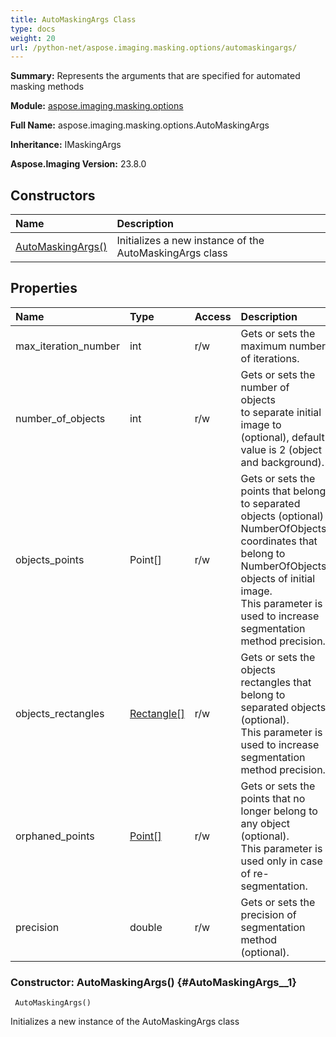 ```yaml
---
title: AutoMaskingArgs Class
type: docs
weight: 20
url: /python-net/aspose.imaging.masking.options/automaskingargs/
---
```


**Summary:** Represents the arguments that are specified for automated masking methods

**Module:** [aspose.imaging.masking.options](/imaging/python-net/aspose.imaging.masking.options/)

**Full Name:** aspose.imaging.masking.options.AutoMaskingArgs

**Inheritance:** IMaskingArgs

**Aspose.Imaging Version:** 23.8.0

## **Constructors**
| **Name** | **Description** |
| :- | :- |
| [AutoMaskingArgs()](#AutoMaskingArgs__1) | Initializes a new instance of the AutoMaskingArgs class |
## **Properties**
| **Name** | **Type** | **Access** | **Description** |
| :- | :- | :- | :- |
| max_iteration_number | int | r/w | Gets or sets the maximum number of iterations. |
| number_of_objects | int | r/w | Gets or sets the number of objects<br/>            to separate initial image to (optional), default value is 2 (object and background). |
| objects_points | Point[] | r/w | Gets or sets the points that belong to separated objects (optional)<br/>            NumberOfObjects coordinates that belong to NumberOfObjects objects of initial image.<br/>            This parameter is used to increase segmentation method precision. |
| objects_rectangles | [Rectangle[]](/imaging/python-net/aspose.imaging/rectangle) | r/w | Gets or sets the objects rectangles that belong to separated objects (optional).<br/>            This parameter is used to increase segmentation method precision. |
| orphaned_points | [Point[]](/imaging/python-net/aspose.imaging/point) | r/w | Gets or sets the points that no longer belong to any object (optional).<br/>            This parameter is used only in case of re-segmentation. |
| precision | double | r/w | Gets or sets the precision of segmentation method (optional). |


### Constructor: AutoMaskingArgs() {#AutoMaskingArgs__1}


```
 AutoMaskingArgs() 
```

Initializes a new instance of the AutoMaskingArgs class

